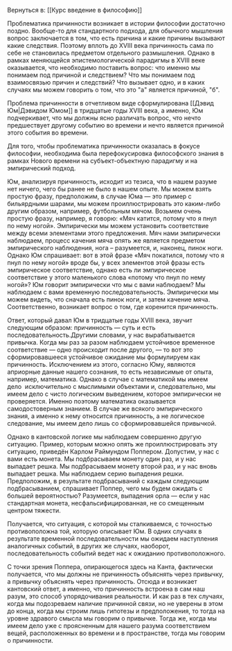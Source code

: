 Вернуться в: [[Курс введение в философию]]

Проблематика причинности возникает в истории философии достаточно поздно. Вообще-то для стандартного подхода, для обычного мышления вопрос заключается в том, что есть причина и какие причины вызывают какие следствия. Поэтому вплоть до XVIII века причинность сама по себе не становилась предметом отдельного размышления. Однако в рамках меняющейся эпистемологической парадигмы в XVIII веке оказывается, что необходимо поставить вопрос: что именно мы понимаем под причиной и следствием? Что мы понимаем под взаимосвязью причин и следствий? Что вызывает одно, и в каких случаях мы можем говорить о том, что это "а" является причиной, "б".

Проблема причинности в отчетливом виде сформулирована [[Дэвид Юм|Дэвидом Юмом]] в тридцатые годы XVIII века, а именно, Юм подчеркивает, что мы должны ясно различать вопрос, что нечто предшествует другому событию во времени и нечто является причиной этого события во времени.

Для того, чтобы проблематика причинности оказалась в фокусе философии, необходима была перефокусировка философского знания в рамках Нового времени на субъект-объектную парадигму и на эмпирический подход.

Юм, анализируя причинность, исходит из тезиса, что в нашем разуме нет ничего, чего бы ранее не было в нашем опыте. Мы можем взять простую фразу, предположим, в случае Юма — это пример с бильярдными шарами, мы можем проиллюстрировать это каким-либо другим образом, например, футбольным мячом. Возьмем очень простую фразу, например, я говорю: «Мяч катится, потому что я пнул по нему ногой». Эмпирически мы можем установить соответствие между всеми элементами этого предложения. Мяч нами эмпирически наблюдаем, процесс качения мяча опять же является предметом эмпирического наблюдения, нога – разумеется, и, наконец, пинок ноги. Однако Юм спрашивает: вот в этой фразе «Мяч покатился, потому что я пнул по нему ногой» вроде бы, у всех элементов этой фразы есть эмпирическое соответствие, однако есть ли эмпирическое соответствие у этого маленького слова «потому что пнул по нему ногой»? Юм говорит эмпирически что мы с вами наблюдаем? Мы наблюдаем с вами временную последовательность. Эмпирически мы можем видеть, что сначала есть пинок ноги, и затем качение мяча. Соответственно, возникает вопрос о том, где коренится причинность.

Ответ, который давал Юм в тридцатые годы XVIII века, звучит следующим образом: причинность — суть и есть последовательность.Другими словами, у нас вырабатывается привычка. Когда мы раз за разом наблюдаем устойчивое временное соответствие — одно происходит после другого, — то вот это сформировавшееся устойчивое ожидание мы формулируем как причинность. Исключением из этого, согласно Юму, являются априорные данные нашего сознания, то есть независимые от опыта, например, математика. Однако в случае с математикой мы имеем дело  исключительно с мыслимыми объектами и, следовательно, мы имеем дело с чисто логическим выведением, которое эмпирически не проверяется. Именно поэтому математика оказывается самодостоверным знанием. В случае же всякого эмпирического знания, а именно к нему относится причинность, а не логическое следование, мы имеем дело лишь со сформировавшейся привычкой.

Однако в кантовской логике мы наблюдаем совершенно другую ситуацию. Пример, которым можно опять же проиллюстрировать эту ситуацию, приведён Карлом Раймундом Поппером. Допустим, у нас с вами есть монета. Мы подбрасываем монету один раз, и у нас выпадает решка. Мы подбрасываем монету второй раз, и у нас вновь выпадает решка. Мы наблюдаем серию выпадения решки. Предположим, в результате подбрасываний с каждым следующим подбрасыванием, спрашивает Поппер, чего мы будем ожидать с большей вероятностью? Разумеется, выпадения орла — если у нас стандартная монета, несфальсифицированная, не со смещенным центром тяжести.

Получается, что ситуация, с которой мы сталкиваемся, с точностью противоположна той, которую описывает Юм. В одних случаях в результате временной последовательности мы ожидаем наступления аналогичных событий, в других же случаях, наоборот, последовательность событий ведет нас к ожиданию противоположного.

С точки зрения Поппера, опирающегося здесь на Канта, фактически получается, что мы должны не причинность объяснять через привычку, а привычку объяснять через причинность. Отсюда и возникает кантовский ответ, а именно, что причинность встроена в сам наш разум, это способ упорядочивания реальности. И как раз в тех случаях, когда мы подозреваем наличие причинной связи, но не уверены в этом до конца, когда мы строим лишь гипотезы и предположения, то тогда на уровне здравого смысла мы говорим о привычке. Тогда же, когда мы имеем дело уже с проясненным для нашего разума соответствием вещей, расположенных во времени и в пространстве, тогда мы говорим о причинности.